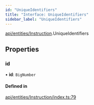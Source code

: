 ```yaml
---
id: "UniqueIdentifiers"
title: "Interface: UniqueIdentifiers"
sidebar_label: "UniqueIdentifiers"
---
```


[api/entities/Instruction](../../../../../modules/API/Entities/Instruction/Instruction.md).UniqueIdentifiers

## Properties

### id

• **id**: `BigNumber`

#### Defined in

[api/entities/Instruction/index.ts:79](https://github.com/PolymeshAssociation/polymesh-sdk/blob/5b946f904/src/api/entities/Instruction/index.ts#L79)
